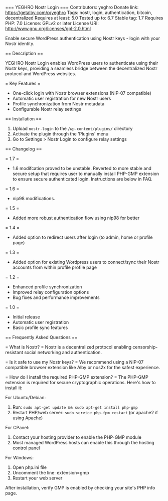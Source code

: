 === YEGHRO Nostr Login ===
Contributors: yeghro
Donate link: https://getalby.com/p/yeghro
Tags: nostr, login, authentication, bitcoin, decentralized
Requires at least: 5.0
Tested up to: 6.7
Stable tag: 1.7
Requires PHP: 7.0
License: GPLv2 or later
License URI: http://www.gnu.org/licenses/gpl-2.0.html

Enable secure WordPress authentication using Nostr keys - login with your Nostr identity.

== Description ==

YEGHRO Nostr Login enables WordPress users to authenticate using their Nostr keys, providing a seamless bridge between the decentralized Nostr protocol and WordPress websites.

= Key Features =

* One-click login with Nostr browser extensions (NIP-07 compatible)
* Automatic user registration for new Nostr users
* Profile synchronization from Nostr metadata
* Configurable Nostr relay settings

== Installation ==

1. Upload `nostr-login` to the `/wp-content/plugins/` directory
2. Activate the plugin through the 'Plugins' menu
3. Go to Settings > Nostr Login to configure relay settings

== Changelog ==

= 1.7 =
* 1.6 modifcation proved to be unstable. Reverted to more stable and secure setup that requires user to 
  manually install PHP-GMP extension to ensure secure authenticated login. Instructions are below in FAQ.

= 1.6 =
* nip98 modifications.

= 1.5 =
* Added more robust authentication flow using nip98 for better

= 1.4 =
* Added option to redirect users after login (to admin, home or profile page)

= 1.3 =
* Added option for existing Wordpress users to connect/sync their Nostr accounts from within profile profile page

= 1.2 =
* Enhanced profile synchronization
* Improved relay configuration options
* Bug fixes and performance improvements

= 1.0 =
* Initial release
* Automatic user registration
* Basic profile sync features

== Frequently Asked Questions ==

= What is Nostr? =
Nostr is a decentralized protocol enabling censorship-resistant social networking and authentication.

= Is it safe to use my Nostr keys? =
We recommend using a NIP-07 compatible browser extension like Alby or nos2x for the safest experience.

= How do I install the required PHP-GMP extension? =
The PHP-GMP extension is required for secure cryptographic operations. Here's how to install it:

For Ubuntu/Debian:
1. Run: `sudo apt-get update && sudo apt-get install php-gmp`
2. Restart PHP/web server: `sudo service php-fpm restart` (or apache2 if using Apache)

For CPanel:
1. Contact your hosting provider to enable the PHP-GMP module
2. Most managed WordPress hosts can enable this through the hosting control panel

For Windows:
1. Open php.ini file
2. Uncomment the line: extension=gmp
3. Restart your web server

After installation, verify GMP is enabled by checking your site's PHP info page.